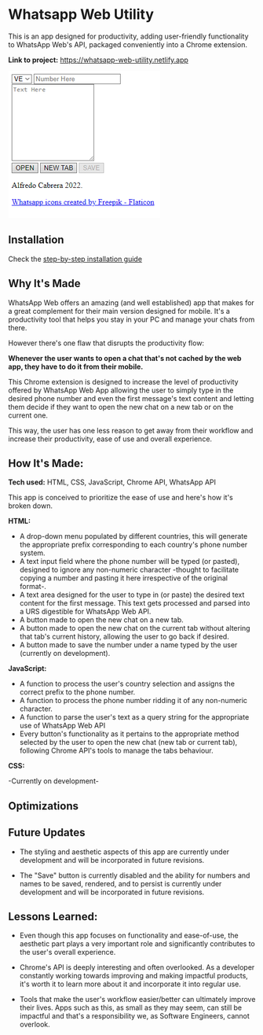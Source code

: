 # Whatsapp Web Utility

This is an app designed for productivity, adding user-friendly functionality to WhatsApp Web's API, packaged conveniently into a Chrome extension.

**Link to project:** https://whatsapp-web-utility.netlify.app

![App Screenshot](/assets/Screenshot.png)

## 

## Installation

Check the [step-by-step installation guide](/Installation.md)



## Why It's Made

WhatsApp Web offers an amazing (and well established) app that makes for a great complement for their main version designed for mobile. It's a productivity tool that helps you stay in your PC and manage your chats from there.

However there's one flaw that disrupts the productivity flow:

**Whenever the user wants to open a chat that's not cached by the web app, they have to do it from their mobile.**

This Chrome extension is designed to increase the level of productivity offered by WhatsApp Web App allowing the user to simply type in the desired phone number and even the first message's text content and letting them decide if they want to open the new chat on a new tab or on the current one.

This way, the user has one less reason to get away from their workflow and increase their productivity, ease of use and overall experience.

## How It's Made:

**Tech used:** HTML, CSS, JavaScript, Chrome API, WhatsApp API

This app is conceived to prioritize the ease of use and here's how it's broken down.

**HTML:**

- A drop-down menu populated by different countries, this will generate the appropriate prefix corresponding to each country's phone number system.
- A text input field where the phone number will be typed (or pasted), designed to ignore any non-numeric character -thought to facilitate copying a number and pasting it here irrespective of the original format-.
- A text area designed for the user to type in (or paste) the desired text content for the first message. This text gets processed and parsed into a URS digestible for WhatsApp Web API.
- A button made to open the new chat on a new tab.
- A button made to open the new chat on the current tab without altering that tab's current history, allowing the user to go back if desired.
- A button made to save the number under a name typed by the user (currently on development).

**JavaScript:**

- A function to process the user's country selection and assigns the correct prefix to the phone number.
- A function to process the phone number ridding it of any non-numeric character.
- A function to parse the user's text as a query string for the appropriate use of WhatsApp Web API
- Every button's functionality as it pertains to the appropriate method selected by the user to open the new chat (new tab or current tab), following Chrome API's tools to manage the tabs behaviour.

**CSS:** 

-Currently on development-

## Optimizations

## Future Updates

- The styling and aesthetic aspects of this app are currently under development and will be incorporated in future revisions.

- The "Save" button is currently disabled and the ability for numbers and names to be saved, rendered, and to persist is currently under development and will be incorporated in future revisions. 

## Lessons Learned:

- Even though this app focuses on functionality and ease-of-use, the aesthetic part plays a very important role and significantly contributes to the user's overall experience.

- Chrome's API is deeply interesting and often overlooked. As a developer constantly working towards improving and making impactful products, it's worth it to learn more about it and incorporate it into regular use.

- Tools that make the user's workflow easier/better can ultimately improve their lives. Apps such as this, as small as they may seem, can still be impactful and that's a responsibility we, as Software Engineers, cannot overlook.
